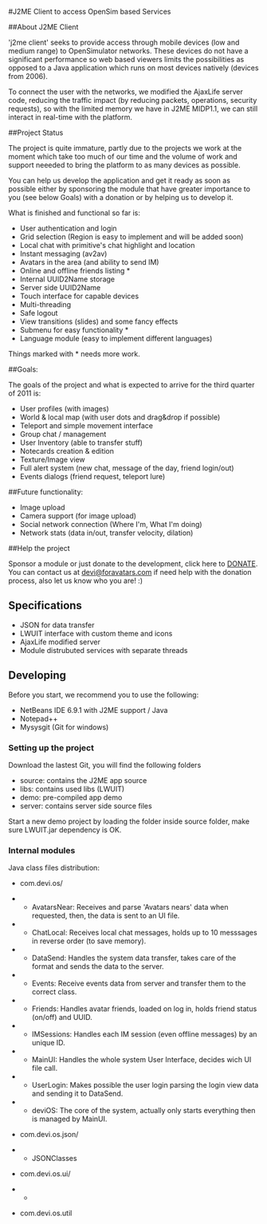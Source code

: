 #J2ME Client to access OpenSim based Services

##About J2ME Client

'j2me client' seeks to provide access through mobile devices (low and medium range) to OpenSimulator networks. These devices do not have a significant performance so web based viewers limits the possibilities as opposed to a Java application which runs on most devices natively (devices from 2006).

To connect the user with the networks, we modified the AjaxLife server code, reducing the traffic impact (by reducing packets, operations, security requests), so with the limited memory we have in J2ME MIDP1.1, we can still interact in real-time with the platform.

##Project Status

The project is quite immature, partly due to the projects we work at the moment which take too much of our time and the volume of work and support neeeded to bring the platform to as many devices as possible. 

You can help us develop the application and get it ready as soon as possible either by sponsoring the module that have greater importance to you (see below Goals) with a donation or by helping us to develop it.

What is finished and functional so far is:

- User authentication and login
- Grid selection (Region is easy to implement and will be added soon)
- Local chat with primitive's chat highlight and location
- Instant messaging (av2av)
- Avatars in the area (and ability to send IM)
- Online and offline friends listing *
- Internal UUID2Name storage
- Server side UUID2Name
- Touch interface for capable devices
- Multi-threading
- Safe logout
- View transitions (slides) and some fancy effects
- Submenu for easy functionality *
- Language module (easy to implement different languages)

Things marked with * needs more work.

##Goals:

The goals of the project and what is expected to arrive for the third quarter of 2011 is:

- User profiles (with images)
- World & local map (with user dots and drag&drop if possible)
- Teleport and simple movement interface
- Group chat / management
- User Inventory (able to transfer stuff)
- Notecards creation & edition
- Texture/Image view
- Full alert system (new chat, message of the day, friend login/out)
- Events dialogs (friend request, teleport lure) 


##Future functionality:

- Image upload
- Camera support (for image upload)
- Social network connection (Where I'm, What I'm doing)
- Network stats (data in/out, transfer velocity, dilation)

##Help the project

Sponsor a module or just donate to the development, click here to [DONATE](https://www.paypal.com/cgi-bin/webscr?cmd=_s-xclick&hosted_button_id=KCT7JAM37SWDU).
You can contact us at <devi@foravatars.com> if need help with the donation process, also let us know who you are! :)


## Specifications

- JSON for data transfer
- LWUIT interface with custom theme and icons
- AjaxLife modified server
- Module distrubuted services with separate threads

## Developing

Before you start, we recommend you to use the following:

- NetBeans IDE 6.9.1 with J2ME support / Java
- Notepad++
- Mysysgit (Git for windows)

### Setting up the project

Download the lastest Git, you will find the following folders

- source: contains the J2ME app source
- libs: contains used libs (LWUIT)
- demo: pre-compiled app demo
- server: contains server side source files

Start a new demo project by loading the folder inside source folder, make sure LWUIT.jar dependency is OK.

### Internal modules

Java class files distribution:

- com.devi.os/
- - AvatarsNear: Receives and parse 'Avatars nears' data when requested, then, the data is sent to an UI file.
- - ChatLocal: Receives local chat messages, holds up to 10 messsages in reverse order (to save memory).
- - DataSend: Handles the system data transfer, takes care of the format and sends the data to the server.
- - Events: Receive events data from server and transfer them to the correct class.
- - Friends: Handles avatar friends, loaded on log in, holds friend status (on/off) and UUID.
- - IMSessions: Handles each IM session (even offline messages) by an unique ID.
- - MainUI: Handles the whole system User Interface, decides wich UI file call.
- - UserLogin:  Makes possible the user login parsing the login view data and sending it to DataSend.
- - deviOS: The core of the system, actually only starts everything then is managed by MainUI.

- com.devi.os.json/
- - JSONClasses

- com.devi.os.ui/
- -

- com.devi.os.util